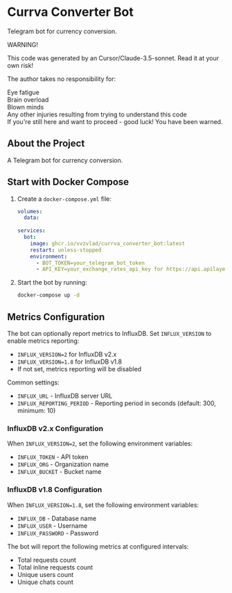 # Currva Converter Bot

Telegram bot for currency conversion.

WARNING!

This code was generated by an Cursor/Claude-3.5-sonnet. Read it at your own risk!

The author takes no responsibility for:

Eye fatigue  
Brain overload  
Blown minds  
Any other injuries resulting from trying to understand this code  
If you're still here and want to proceed -   good luck! You have been warned.

## About the Project

A Telegram bot for currency conversion.

## Start with Docker Compose

1. Create a `docker-compose.yml` file:

   ```yaml
   volumes:
     data:
  
   services:
     bot:
       image: ghcr.io/vvzvlad/currva_converter_bot:latest
       restart: unless-stopped
       environment:
         - BOT_TOKEN=your_telegram_bot_token
         - API_KEY=your_exchange_rates_api_key for https://api.apilayer.com/currency_data
   ```

2. Start the bot by running:

   ```bash
   docker-compose up -d
   ```

## Metrics Configuration

The bot can optionally report metrics to InfluxDB. Set `INFLUX_VERSION` to enable metrics reporting:

- `INFLUX_VERSION=2` for InfluxDB v2.x
- `INFLUX_VERSION=1.8` for InfluxDB v1.8
- If not set, metrics reporting will be disabled

Common settings:

- `INFLUX_URL` - InfluxDB server URL
- `INFLUX_REPORTING_PERIOD` - Reporting period in seconds (default: 300, minimum: 10)

### InfluxDB v2.x Configuration

When `INFLUX_VERSION=2`, set the following environment variables:

- `INFLUX_TOKEN` - API token
- `INFLUX_ORG` - Organization name
- `INFLUX_BUCKET` - Bucket name

### InfluxDB v1.8 Configuration

When `INFLUX_VERSION=1.8`, set the following environment variables:

- `INFLUX_DB` - Database name
- `INFLUX_USER` - Username
- `INFLUX_PASSWORD` - Password

The bot will report the following metrics at configured intervals:

- Total requests count
- Total inline requests count
- Unique users count
- Unique chats count

